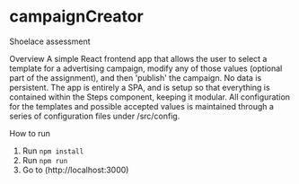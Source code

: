 # campaignCreator
Shoelace assessment

Overview
A simple React frontend app that allows the user to select a template for a advertising campaign, modify any of those values (optional part of the assignment), and then 'publish' the campaign. No data is persistent. The app is entirely a SPA, and is setup so that everything is contained within the Steps component, keeping it modular. All configuration for the templates and possible accepted values is maintained through a series of configuration files under /src/config. 

How to run
1) Run `npm install`
2) Run `npm run`
3) Go to (http://localhost:3000)
